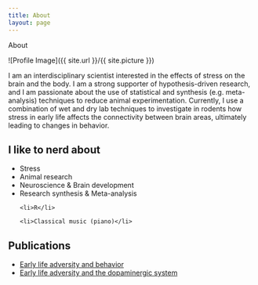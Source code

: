 ```yaml
---
title: About
layout: page
---
```

<h>About </h>

![Profile Image]({{ site.url }}/{{ site.picture }})

<p>I am an interdisciplinary scientist interested in the effects of stress on the brain and the body. I am a strong supporter of hypothesis-driven research, and I am passionate about the use of statistical and synthesis (e.g. meta-analysis) techniques to reduce animal experimentation. Currently, I use a combination of wet and dry lab techniques to investigate in rodents how stress in early life affects the connectivity between brain areas, ultimately leading to changes in behavior.</p>


<h2>I like to nerd about </h2>

<ul class="skill-list">
	<li>Stress</li>
	<li>Animal research</li>
	<li>Neuroscience & Brain development</li>
	<li>Research synthesis & Meta-analysis</li>

	<li>R</li>

	<li>Classical music (piano)</li>


</ul>

<h2>Publications</h2>

<ul>
	<li><a href="https://osf.io/ra947/">Early life adversity and behavior</a></li>
	<li><a href="https://www.researchgate.net/publication/327521324_Effects_of_early_life_stress_on_biochemical_indicators_of_the_dopaminergic_system_A_3_level_meta-analysis_of_rodent_studies">Early life adversity and the dopaminergic system</a></li>

</ul>
